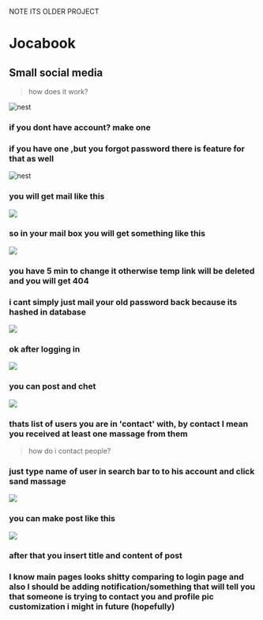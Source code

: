 NOTE ITS OLDER PROJECT 

# Jocabook

## Small social media

>how does it work?

![nest](https://i.ibb.co/2d8bDJs/image.png)


### if you dont have account? make one

### if you have one ,but you forgot password there is feature for that as well 

![nest](https://i.ibb.co/T2s6fk7/image.png)

### you will get mail like this 

![](https://i.ibb.co/vmLLtzK/image.png)

### so in your mail box you will get something like this 

![](https://i.ibb.co/ZcpkygN/image.png)


### you have 5 min to change it otherwise temp link will be deleted and you will get 404

### i cant simply just mail your old password back because its hashed in database

![](https://i.ibb.co/7pdJK0J/image.png)

### ok after logging in 

![](https://i.ibb.co/bvG8KLC/image.png)

### you can post and chet 

![](https://i.ibb.co/1Qjm3Wn/image.png)

### thats list of users you are in 'contact' with, by contact I mean you received at least one massage from them 

>how do i contact people?

### just type name of user in search bar to to his account and click sand massage
![](https://i.ibb.co/FxmrrDt/image.png)



### you can make post like this 
![](https://i.ibb.co/RpJY0Lv/image.png)

### after that you insert title and content of post 

### I know main pages looks shitty comparing to login page and also I should be adding notification/something that will tell you that someone is trying to contact you and profile pic customization i might in future (hopefully)
